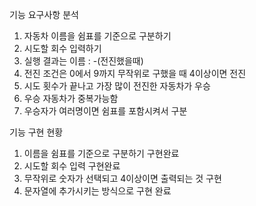 기능 요구사항 분석
1. 자동차 이름을 쉼표를 기준으로 구분하기
2. 시도할 회수 입력하기 
3. 실행 결과는 이름 : -(전진했을때) 
4. 전진 조건은 0에서 9까지 무작위로 구했을 때 4이상이면 전진
5. 시도 횟수가 끝나고 가장 많이 전진한 자동차가 우승
6. 우승 자동차가 중복가능함
7. 우승자가 여러명이면 쉼표를 포함시켜서 구분

기능 구현 현황
1. 이름을 쉼표를 기준으로 구분하기 구현완료
2. 시도할 회수 입력 구현완료
3. 무작위로 숫자가 선택되고 4이상이면 출력되는 것 구현
4. 문자열에 추가시키는 방식으로 구현 완료